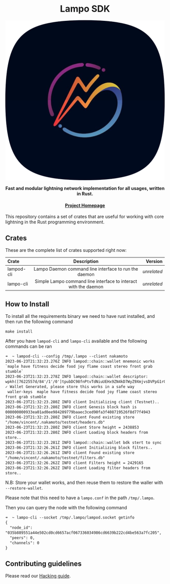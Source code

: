 <div align="center">
  <h1>Lampo SDK</h1>

  <img src="https://github.com/saradurante/lampo.docs/blob/dc0dce971c3052f0e9dd668fdf0c7376b12fee7b/imgs/web/icon-512.png" />


  <p>
    <strong>Fast and modular lightning network implementation for all usages, written in Rust.</strong>
  </p>

  <h4>
    <a href="https://lampo.mintlify.app/">Project Homepage</a>
  </h4>
</div>

This repository contains a set of crates that are useful for working with core lightning in the Rust programming environment.

## Crates

These are the complete list of crates supported right now:

| Crate       | Description                                   | Version     |
|:------------|:---------------------------------------------:|------------:|
| lampod-cli  | Lampo Daemon command line interface to run the daemon | _unrelated_ |
| lampo-cli   | Simple Lampo command line interface to interact with the daemon | _unrelated_ |

## How to Install

To install all the requirements binary we need to 
have rust installed, and then run the following command

```
make install
```

After you have `lampod-cli` and `lampo-cli` available and the following
commands can be ran

```
➜  ~ lampod-cli --config /tmp/.lampo --client nakamoto
2023-06-23T21:32:23.276Z INFO lampod::chain::wallet mnemonic works `maple have fitness decide food joy flame coast stereo front grab stumble`
2023-06-23T21:32:23.278Z INFO lampod::chain::wallet descriptor: wpkh([7622557d/84'/1'/0']tpubDC98fnPtvTdNiuUEHx9ZN4kD7WyZ9XmjvsDVPpG1rQWAGP7xpkxcjLvr8ZqJqC1h2zynykVmtuPo1kzyhQuWtc9eN9sLUDghhrnDipNhpwV/1/*)#cj0v9e6w
✓ Wallet Generated, please store this works in a safe way
 waller-keys  maple have fitness decide food joy flame coast stereo front grab stumble
2023-06-23T21:32:23.280Z INFO client Initializing client (Testnet)..
2023-06-23T21:32:23.280Z INFO client Genesis block hash is 000000000933ea01ad0ee984209779baaec3ced90fa3f408719526f8d77f4943
2023-06-23T21:32:23.280Z INFO client Found existing store "/home/vincent/.nakamoto/testnet/headers.db"
2023-06-23T21:32:23.280Z INFO client Store height = 2438853
2023-06-23T21:32:23.280Z INFO client Loading block headers from store..
2023-06-23T21:32:23.281Z INFO lampod::chain::wallet bdk stert to sync
2023-06-23T21:32:26.261Z INFO client Initializing block filters..
2023-06-23T21:32:26.261Z INFO client Found existing store "/home/vincent/.nakamoto/testnet/filters.db"
2023-06-23T21:32:26.262Z INFO client Filters height = 2429165
2023-06-23T21:32:26.262Z INFO client Loading filter headers from store..

```

N.B: Store your wallet works, and then reuse them to restore the waller with `--restore-wallet`.

Please note that this need to have a `lampo.conf` in the path `/tmp/.lampo`.

Then you can query the node with the following command 

``` 
➜  ~ lampo-cli --socket /tmp/.lampo/lampod.socket getinfo
{
  "node_id": "035b889551a44e502cd0cd6657acf067336034986cd6639b222cd4be563a7fc205",
  "peers": 0,
  "channels": 0
}
```

## Contributing guidelines

Please read our [Hacking guide](/docs/MAINTAINERS.md).
